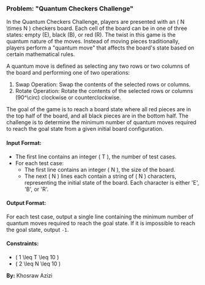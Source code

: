 ### Problem: "Quantum Checkers Challenge"

In the Quantum Checkers Challenge, players are presented with an \( N \times N \) checkers board. Each cell of the board can be in one of three states: empty (E), black (B), or red (R). The twist in this game is the quantum nature of the moves. Instead of moving pieces traditionally, players perform a "quantum move" that affects the board's state based on certain mathematical rules.

A quantum move is defined as selecting any two rows or two columns of the board and performing one of two operations: 
1. Swap Operation: Swap the contents of the selected rows or columns.
2. Rotate Operation: Rotate the contents of the selected rows or columns \(90^\circ\) clockwise or counterclockwise.

The goal of the game is to reach a board state where all red pieces are in the top half of the board, and all black pieces are in the bottom half. The challenge is to determine the minimum number of quantum moves required to reach the goal state from a given initial board configuration.

#### Input Format:
- The first line contains an integer \( T \), the number of test cases.
- For each test case:
  - The first line contains an integer \( N \), the size of the board.
  - The next \( N \) lines each contain a string of \( N \) characters, representing the initial state of the board. Each character is either 'E', 'B', or 'R'.

#### Output Format:
For each test case, output a single line containing the minimum number of quantum moves required to reach the goal state. If it is impossible to reach the goal state, output `-1`.

#### Constraints:
- \( 1 \leq T \leq 10 \)
- \( 2 \leq N \leq 10 \)

**By:** Khosraw Azizi
